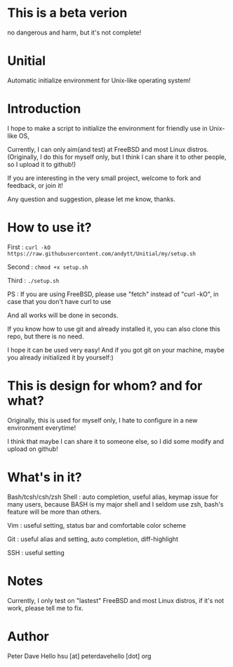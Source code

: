 This is a beta verion
=====================
no dangerous and harm, but it's not complete!

Unitial
=======
Automatic initialize environment for Unix-like operating system!


Introduction
============
I hope to make a script to initialize the environment for friendly use in Unix-like OS,

Currently, I can only aim(and test) at FreeBSD and most Linux distros.
(Originally, I do this for myself only, but I think I can share it to other people, so I upload it to github!)

If you are interesting in the very small project, welcome to fork and feedback, or join it!

Any question and suggestion, please let me know, thanks.


How to use it?
==============
First :
`curl -kO https://raw.githubusercontent.com/andytt/Unitial/my/setup.sh`

Second :
`chmod +x setup.sh`

Third :
`./setup.sh`

PS : If you are using FreeBSD, please use "fetch" instead of "curl -kO", in case that you don't have curl to use

And all works will be done in seconds.

If you know how to use git and already installed it, you can also clone this repo, but there is no need.

I hope it can be used very easy! And if you got git on your machine, maybe you already initialized it by yourself:)

This is design for whom? and for what?
======================================
Originally, this is used for myself only, I hate to configure in a new environment everytime!

I think that maybe I can share it to someone else, so I did some modify and upload on github! 


What's in it?
=============
Bash/tcsh/csh/zsh Shell :
auto completion, useful alias, keymap issue for many users, because BASH is my major shell and I seldom use zsh, bash's feature will be more than others.

Vim :
useful setting, status bar and comfortable color scheme

Git :
useful alias and setting, auto completion, diff-highlight

SSH :
useful setting

Notes
=====
Currently, I only test on "lastest" FreeBSD and most Linux distros, if it's not work, please tell me to fix.

Author
======
Peter Dave Hello
hsu [at] peterdavehello [dot] org
